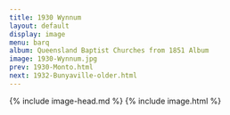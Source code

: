 ```yaml
---
title: 1930 Wynnum
layout: default
display: image
menu: barq
album: Queensland Baptist Churches from 1851 Album
image: 1930-Wynnum.jpg
prev: 1930-Monto.html
next: 1932-Bunyaville-older.html
---
```

{% include image-head.md %}
{% include image.html %}